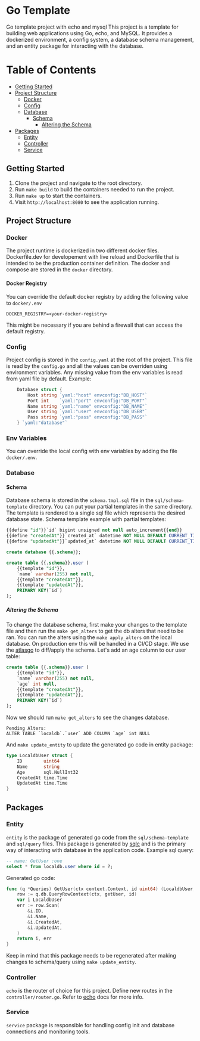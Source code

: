 # Go Template
Go template project with echo and mysql
This project is a template for building web applications using Go, echo, and MySQL. It provides a dockerized environment, a config system, a database schema management, and an entity package for interacting with the database.

# Table of Contents
- [Getting Started](#getting-started)
- [Project Structure](#project-structure)
    - [Docker](#docker)
    - [Config](#config)
    - [Database](#database)
        - [Schema](#schema)
            - [Altering the Schema](#altering-the-schema)
- [Packages](#packages)
    - [Entity](#entity)
    - [Controller](#controller)
    - [Service](#service)

## Getting Started
1. Clone the project and navigate to the root directory.
2. Run ``make build`` to build the containers needed to run the project.
3. Run ``make up`` to start the containers.
4. Visit ``http://localhost:8080`` to see the application running.

## Project Structure
### Docker
The project runtime is dockerized in two different docker files. Dockerfile.dev for developement with live reload and Dockerfile that is intended to be the production container definition. The docker and compose are stored in the ``docker`` directory.
#### Docker Registry
You can override the default docker registry by adding the following value to ``docker/.env``
```
DOCKER_REGISTRY=<your-docker-registry>

```
This might be necessary if you are behind a firewall that can access the default registry.
### Config 
Project config is stored in the ``config.yaml`` at the root of the project. This file is read by the ``config.go`` and all the values can be overriden using environment variables. Any missing value from the env variables is read from yaml file by default. Example:
```go
	Database struct {
		Host string `yaml:"host" envconfig:"DB_HOST"`
		Port int    `yaml:"port" envconfig:"DB_PORT"`
		Name string `yaml:"name" envconfig:"DB_NAME"`
		User string `yaml:"user" envconfig:"DB_USER"`
		Pass string `yaml:"pass" envconfig:"DB_PASS"`
	} `yaml:"database"`
```
### Env Variables
You can override the local config with env variables by adding the file ``docker/.env``.
### Database
#### Schema
Database schema is stored in the ``schema.tmpl.sql`` file in the ``sql/schema-template`` directory. You can put your partial templates in the same directory. The template is rendered to a single sql file which represents the desired database state. Schema template example with partial templates:
```sql
{{define "id"}}`id` bigint unsigned not null auto_increment{{end}}
{{define "createdAt"}}`created_at` datetime NOT NULL DEFAULT CURRENT_TIMESTAMP{{end}}
{{define "updatedAt"}}`updated_at` datetime NOT NULL DEFAULT CURRENT_TIMESTAMP ON UPDATE CURRENT_TIMESTAMP{{end}}

create database {{.schema}};

create table {{.schema}}.user (
    {{template "id"}},
    `name` varchar(255) not null,
    {{template "createdAt"}},
    {{template "updatedAt"}},
    PRIMARY KEY(`id`)
);
```
##### Altering the Schema
To change the database schema, first make your changes to the template file and then run the ``make get_alters`` to get the db alters that need to be ran. You can run the alters using the ``make apply_alters`` on the local database. On production env this will be handled in a CI/CD stage. We use the [atlasgo](https://atlasgo.io) to diff/apply the schema.
Let's add an age column to our user table:
```sql
create table {{.schema}}.user (
    {{template "id"}},
    `name` varchar(255) not null,
    `age` int null,
    {{template "createdAt"}},
    {{template "updatedAt"}},
    PRIMARY KEY(`id`)
);
```
Now we should run ``make get_alters`` to see the changes database.
```
Pending Alters:
ALTER TABLE `localdb`.`user` ADD COLUMN `age` int NULL
```
And ``make update_entity`` to update the generated go code in entity package:

```go
type LocaldbUser struct {
	ID        uint64
	Name      string
	Age       sql.NullInt32
	CreatedAt time.Time
	UpdatedAt time.Time
}
```


## Packages
### Entity
``entity`` is the package of generated go code from the ``sql/schema-template`` and ``sql/query`` files. This package is generated by [sqlc](https://github.com/sqlc-dev/sqlc) and is the primary way of interacting with database in the application code. Example sql query:
```sql
-- name: GetUser :one
select * from localdb.user where id = ?;
```
Generated go code:
```go
func (q *Queries) GetUser(ctx context.Context, id uint64) (LocaldbUser, error) {
	row := q.db.QueryRowContext(ctx, getUser, id)
	var i LocaldbUser
	err := row.Scan(
		&i.ID,
		&i.Name,
		&i.CreatedAt,
		&i.UpdatedAt,
	)
	return i, err
}
```
Keep in mind that this package needs to be regenerated after making changes to schema/query using ``make update_entity``.
### Controller
``echo`` is the router of choice for this project. Define new routes in the ``controller/router.go``. Refer to [echo](https://echo.labstack.com) docs for more info.
### Service
``service`` package is responsible for handling config init and database connections and monitoring tools.
